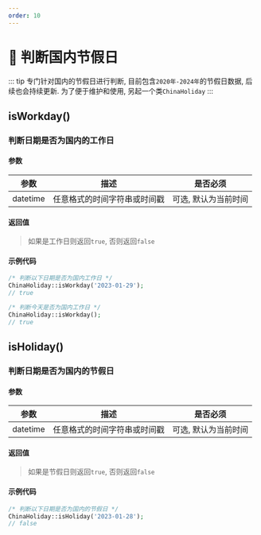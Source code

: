 ```yaml
---
order: 10
---
```


# 🍏 判断国内节假日

::: tip
专门针对国内的节假日进行判断, 目前包含`2020年-2024年`的节假日数据, 后续也会持续更新. 为了便于维护和使用, 另起一个类`ChinaHoliday`
:::

## isWorkday()

### 判断日期是否为国内的工作日

#### 参数

|    参数    |       描述       |    是否必须     |
|:--------:|:--------------:|:-----------:|
| datetime | 任意格式的时间字符串或时间戳 | 可选, 默认为当前时间 |

#### 返回值

> 如果是工作日则返回`true`, 否则返回`false`

#### 示例代码

```php
/* 判断以下日期是否为国内工作日 */
ChinaHoliday::isWorkday('2023-01-29');
// true

/* 判断今天是否为国内工作日 */
ChinaHoliday::isWorkday();
// true
```

## isHoliday()

### 判断日期是否为国内的节假日

#### 参数

|    参数    |       描述       |    是否必须     |
|:--------:|:--------------:|:-----------:|
| datetime | 任意格式的时间字符串或时间戳 | 可选, 默认为当前时间 |

#### 返回值

> 如果是节假日则返回`true`, 否则返回`false`

#### 示例代码

```php
/* 判断以下日期是否为国内的节假日 */
ChinaHoliday::isHoliday('2023-01-28');
// false
```